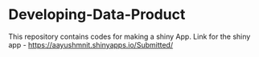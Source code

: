 Developing-Data-Product
=======================

This repository contains codes for making a shiny App. Link for the shiny app - https://aayushmnit.shinyapps.io/Submitted/
